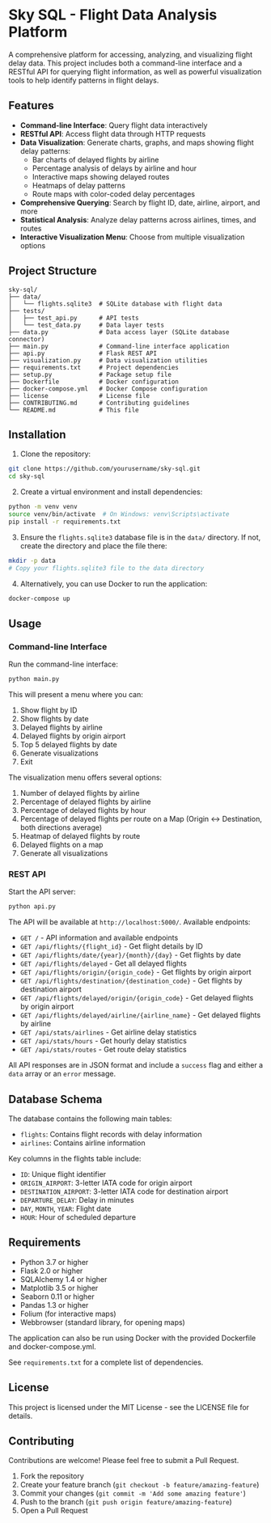 # Sky SQL - Flight Data Analysis Platform

A comprehensive platform for accessing, analyzing, and visualizing flight delay data. This project includes both a command-line interface and a RESTful API for querying flight information, as well as powerful visualization tools to help identify patterns in flight delays.

## Features

- **Command-line Interface**: Query flight data interactively
- **RESTful API**: Access flight data through HTTP requests
- **Data Visualization**: Generate charts, graphs, and maps showing flight delay patterns:
  - Bar charts of delayed flights by airline
  - Percentage analysis of delays by airline and hour
  - Interactive maps showing delayed routes
  - Heatmaps of delay patterns
  - Route maps with color-coded delay percentages
- **Comprehensive Querying**: Search by flight ID, date, airline, airport, and more
- **Statistical Analysis**: Analyze delay patterns across airlines, times, and routes
- **Interactive Visualization Menu**: Choose from multiple visualization options

## Project Structure

```
sky-sql/
├── data/
│   └── flights.sqlite3  # SQLite database with flight data
├── tests/
│   ├── test_api.py      # API tests
│   └── test_data.py     # Data layer tests
├── data.py              # Data access layer (SQLite database connector)
├── main.py              # Command-line interface application
├── api.py               # Flask REST API
├── visualization.py     # Data visualization utilities
├── requirements.txt     # Project dependencies
├── setup.py             # Package setup file
├── Dockerfile           # Docker configuration
├── docker-compose.yml   # Docker Compose configuration
├── license              # License file
├── CONTRIBUTING.md      # Contributing guidelines
└── README.md            # This file
```

## Installation

1. Clone the repository:
```bash
git clone https://github.com/yourusername/sky-sql.git
cd sky-sql
```

2. Create a virtual environment and install dependencies:
```bash
python -m venv venv
source venv/bin/activate  # On Windows: venv\Scripts\activate
pip install -r requirements.txt
```

3. Ensure the `flights.sqlite3` database file is in the `data/` directory. If not, create the directory and place the file there:
```bash
mkdir -p data
# Copy your flights.sqlite3 file to the data directory
```

4. Alternatively, you can use Docker to run the application:
```bash
docker-compose up
```

## Usage

### Command-line Interface

Run the command-line interface:
```bash
python main.py
```

This will present a menu where you can:
1. Show flight by ID
2. Show flights by date
3. Delayed flights by airline
4. Delayed flights by origin airport
5. Top 5 delayed flights by date
6. Generate visualizations
7. Exit

The visualization menu offers several options:
1. Number of delayed flights by airline
2. Percentage of delayed flights by airline
3. Percentage of delayed flights by hour
4. Percentage of delayed flights per route on a Map (Origin <-> Destination, both directions average)
5. Heatmap of delayed flights by route
6. Delayed flights on a map
7. Generate all visualizations

### REST API

Start the API server:
```bash
python api.py
```

The API will be available at `http://localhost:5000/`. Available endpoints:

- `GET /` - API information and available endpoints
- `GET /api/flights/{flight_id}` - Get flight details by ID
- `GET /api/flights/date/{year}/{month}/{day}` - Get flights by date
- `GET /api/flights/delayed` - Get all delayed flights
- `GET /api/flights/origin/{origin_code}` - Get flights by origin airport
- `GET /api/flights/destination/{destination_code}` - Get flights by destination airport
- `GET /api/flights/delayed/origin/{origin_code}` - Get delayed flights by origin airport
- `GET /api/flights/delayed/airline/{airline_name}` - Get delayed flights by airline
- `GET /api/stats/airlines` - Get airline delay statistics
- `GET /api/stats/hours` - Get hourly delay statistics
- `GET /api/stats/routes` - Get route delay statistics

All API responses are in JSON format and include a `success` flag and either a `data` array or an `error` message.

## Database Schema

The database contains the following main tables:
- `flights`: Contains flight records with delay information
- `airlines`: Contains airline information

Key columns in the flights table include:
- `ID`: Unique flight identifier
- `ORIGIN_AIRPORT`: 3-letter IATA code for origin airport
- `DESTINATION_AIRPORT`: 3-letter IATA code for destination airport
- `DEPARTURE_DELAY`: Delay in minutes
- `DAY`, `MONTH`, `YEAR`: Flight date
- `HOUR`: Hour of scheduled departure

## Requirements

- Python 3.7 or higher
- Flask 2.0 or higher
- SQLAlchemy 1.4 or higher
- Matplotlib 3.5 or higher
- Seaborn 0.11 or higher
- Pandas 1.3 or higher
- Folium (for interactive maps)
- Webbrowser (standard library, for opening maps)

The application can also be run using Docker with the provided Dockerfile and docker-compose.yml.

See `requirements.txt` for a complete list of dependencies.

## License

This project is licensed under the MIT License - see the LICENSE file for details.

## Contributing

Contributions are welcome! Please feel free to submit a Pull Request.

1. Fork the repository
2. Create your feature branch (`git checkout -b feature/amazing-feature`)
3. Commit your changes (`git commit -m 'Add some amazing feature'`)
4. Push to the branch (`git push origin feature/amazing-feature`)
5. Open a Pull Request
